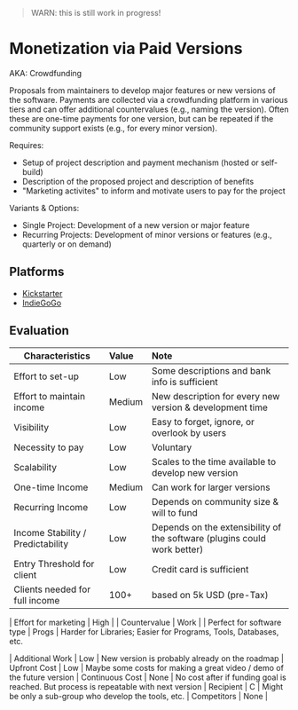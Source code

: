 > WARN: this is still work in progress!

# Monetization via Paid Versions
AKA: Crowdfunding

Proposals from maintainers to develop major features or new versions of the software. Payments are collected via a crowdfunding platform in various tiers and can offer additional countervalues (e.g., naming the version).
Often these are one-time payments for one version, but can be repeated if the community support exists (e.g., for every minor version).

Requires:
* Setup of project description and payment mechanism (hosted or self-build)
* Description of the proposed project and description of benefits
* "Marketing activites" to inform and motivate users to pay for the project

Variants & Options:
* Single Project: Development of a new version or major feature
* Recurring Projects: Development of minor versions or features (e.g., quarterly or on demand)

## Platforms
* [Kickstarter](https://issuehunt.io/)
* [IndieGoGo](https://www.indiegogo.com/)

## Evaluation

| Characteristics                   | Value  | Note |
| --------------------------------- |:------ |:---- |
| Effort to set-up                  | Low    | Some descriptions and bank info is sufficient
| Effort to maintain income         | Medium | New description for every new version & development time
| Visibility                        | Low    | Easy to forget, ignore, or overlook by users
| Necessity to pay                  | Low    | Voluntary
| Scalability                       | Low    | Scales to the time available to develop new version
| One-time Income                   | Medium | Can work for larger versions
| Recurring Income                  | Low    | Depends on community size & will to fund
| Income Stability / Predictability | Low    | Depends on the extensibility of the software (plugins could work better)
| Entry Threshold for client        | Low    | Credit card is sufficient
| Clients needed for full income    | 100+   | based on 5k USD (pre-Tax)

| Effort for marketing              | High   | 
| Countervalue                      | Work   | 
| Perfect for software type         | Progs  | Harder for Libraries; Easier for Programs, Tools, Databases, etc.

| Additional Work                   | Low    | New version is probably already on the roadmap
| Upfront Cost                      | Low    | Maybe some costs for making a great video / demo of the future version
| Continuous Cost                   | None   | No cost after if funding goal is reached. But process is repeatable with next version
| Recipient                         | C      | Might be only a sub-group who develop the tools, etc.
| Competitors                       | None   | 
